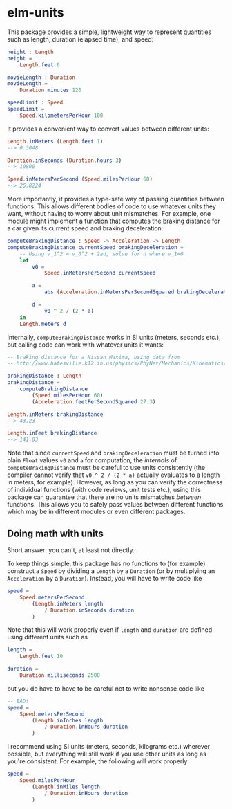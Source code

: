 # elm-units

This package provides a simple, lightweight way to represent quantities such as
length, duration (elapsed time), and speed:

```elm
height : Length
height =
    Length.feet 6

movieLength : Duration
movieLength =
    Duration.minutes 120

speedLimit : Speed
speedLimit =
    Speed.kilometersPerHour 100
```

It provides a convenient way to convert values between different units:

```elm
Length.inMeters (Length.feet 1)
--> 0.3048

Duration.inSeconds (Duration.hours 3)
--> 10800

Speed.inMetersPerSecond (Speed.milesPerHour 60)
--> 26.8224
```

More importantly, it provides a type-safe way of passing quantities between
functions. This allows different bodies of code to use whatever units they want,
without having to worry about unit mismatches. For example, one module might
implement a function that computes the braking distance for a car given its
current speed and braking deceleration:

```elm
computeBrakingDistance : Speed -> Acceleration -> Length
computeBrakingDistance currentSpeed brakingDeceleration =
    -- Using v_1^2 = v_0^2 + 2ad, solve for d where v_1=0
    let
        v0 =
            Speed.inMetersPerSecond currentSpeed

        a =
            abs (Acceleration.inMetersPerSecondSquared brakingDeceleration)

        d =
            v0 ^ 2 / (2 * a)
    in
    Length.meters d
```

Internally, `computeBrakingDistance` works in SI units (meters, seconds etc.),
but calling code can work with whatever units it wants:

```elm
-- Braking distance for a Nissan Maxima, using data from
-- http://www.batesville.k12.in.us/physics/PhyNet/Mechanics/Kinematics/BrakingDistData.html

brakingDistance : Length
brakingDistance =
    computeBrakingDistance
        (Speed.milesPerHour 60)
        (Acceleration.feetPerSecondSquared 27.3)

Length.inMeters brakingDistance
--> 43.23

Length.inFeet brakingDistance
--> 141.83
```

Note that since `currentSpeed` and `brakingDeceleration` must be turned into
plain `Float` values `v0` and `a` for computation, the _internals_ of
`computeBrakingDistance` must be careful to use units consistently (the compiler
cannot verify that `v0 ^ 2 / (2 * a)` actually evaluates to a length in meters,
for example). However, as long as you can verify the correctness of individual
functions (with code reviews, unit tests etc.), using this package can guarantee
that there are no units mismatches _between_ functions. This allows you to
safely pass values between different functions which may be in different modules
or even different packages.

## Doing math with units

Short answer: you can't, at least not directly.

To keep things simple, this package has no functions to (for example) construct
a `Speed` by dividing a `Length` by a `Duration` (or by multiplying an
`Acceleration` by a `Duration`). Instead, you will have to write code like

```elm
speed =
    Speed.metersPerSecond
        (Length.inMeters length
            / Duration.inSeconds duration
        )
```

Note that this will work properly even if `length` and `duration` are defined
using different units such as

```elm
length =
    Length.feet 10

duration =
    Duration.milliseconds 2500
```

but you do have to have to be careful not to write nonsense code like

```elm
-- BAD!
speed =
    Speed.metersPerSecond
        (Length.inInches length
            / Duration.inHours duration
        )
```

I recommend using SI units (meters, seconds, kilograms etc.) wherever possible,
but everything will still work if you use other units as long as you're
consistent. For example, the following will work properly:

```elm
speed =
    Speed.milesPerHour
        (Length.inMiles length
            / Duration.inHours duration
        )
```
